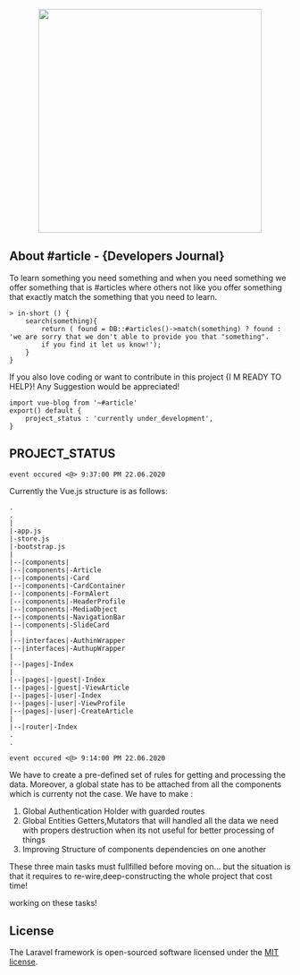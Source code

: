 <p align="center"><img src="https://git.hashmater.com/repository/vue-blog/images_public/readme_logo.png" width="400"></p>


## About #article - {Developers Journal}

To learn something you need something and when you need something we offer something that is #articles where others not like you offer something that exactly match the something that you need to learn. 
```
> in-short () {
    search(something){
        return ( found = DB::#articles()->match(something) ? found : 'we are sorry that we don't able to provide you that "something".
        if you find it let us know!'); 
    }
} 
```
If you also love coding or want to contribute in this project {I M READY TO HELP}!
Any Suggestion would be appreciated!

```
import vue-blog from '~#article'
export() default {
    project_status : 'currently under_development',
}
```
## PROJECT_STATUS
```
event occured <@> 9:37:00 PM 22.06.2020
```
Currently the Vue.js structure is as follows:
```
.
.
|
|-app.js
|-store.js
|-bootstrap.js
|
|--|components|
|--|components|-Article
|--|components|-Card
|--|components|-CardContainer
|--|components|-FormAlert
|--|components|-HeaderProfile
|--|components|-MediaObject
|--|components|-NavigationBar
|--|components|-SlideCard
|
|--|interfaces|-AuthinWrapper
|--|interfaces|-AuthupWrapper
|
|--|pages|-Index
|
|--|pages|-|guest|-Index
|--|pages|-|guest|-ViewArticle
|--|pages|-|user|-Index
|--|pages|-|user|-ViewProfile
|--|pages|-|user|-CreateArticle
|
|--|router|-Index
.
.
```
```
event occured <@> 9:14:00 PM 22.06.2020
```

We have to create a pre-defined set of rules for getting and processing the data. Moreover, a global state has to be attached from all the components which is currenty not the case. We have to make :
1. Global Authentication Holder with guarded routes
2. Global Entities Getters,Mutators that will handled all the data we need with propers destruction when its not useful for better processing of things 
3. Improving Structure of components dependencies on one another

These three main tasks must fullfilled before moving on... but the situation is that it requires to re-wire,deep-constructing the whole project that cost time!

working on these tasks!

## License

The Laravel framework is open-sourced software licensed under the [MIT license](https://opensource.org/licenses/MIT).
